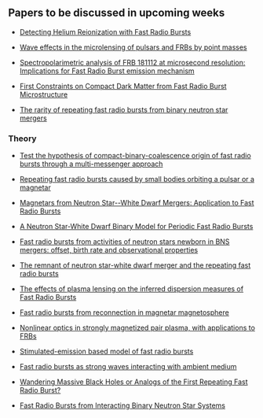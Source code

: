 <h2> Papers to be discussed in upcoming weeks</h2>

* [Detecting Helium Reionization with Fast Radio Bursts](https://arxiv.org/abs/2001.11517)

* [Wave effects in the microlensing of pulsars and FRBs by point masses](https://arxiv.org/abs/2002.01570)

* [Spectropolarimetric analysis of FRB 181112 at microsecond resolution: Implications for Fast Radio Burst emission mechanism](https://arxiv.org/abs/2002.12539)

* [First Constraints on Compact Dark Matter from Fast Radio Burst Microstructure](https://arxiv.org/abs/2002.12533)

* [The rarity of repeating fast radio bursts from binary neutron star mergers](https://arxiv.org/abs/2003.01919)

<h3> Theory </h3>

* [Test the hypothesis of compact-binary-coalescence origin of fast radio bursts through a multi-messenger approach](https://arxiv.org/abs/2002.12391)

* [Repeating fast radio bursts caused by small bodies orbiting a pulsar or a magnetar](https://arxiv.org/abs/2002.12834)

* [Magnetars from Neutron Star--White Dwarf Mergers: Application to Fast Radio Bursts](https://arxiv.org/abs/2002.11975)

* [A Neutron Star-White Dwarf Binary Model for Periodic Fast Radio Bursts](https://arxiv.org/abs/2002.10478)

* [Fast radio bursts from activities of neutron stars newborn in BNS mergers: offset, birth rate and observational properties](https://arxiv.org/abs/2002.03507)

* [The remnant of neutron star-white dwarf merger and the repeating fast radio bursts](https://arxiv.org/abs/2002.03693)

* [The effects of plasma lensing on the inferred dispersion measures of Fast Radio Bursts](https://arxiv.org/abs/2001.02100)

* [Fast radio bursts from reconnection in magnetar magnetosphere](https://arxiv.org/abs/2001.02007)

* [Nonlinear optics in strongly magnetized pair plasma, with applications to FRBs](https://arxiv.org/abs/2001.09210)

* [Stimulated-emission based model of fast radio bursts](https://arxiv.org/abs/2001.10454)

* [Fast radio bursts as strong waves interacting with ambient medium](https://arxiv.org/abs/2001.10758)

* [Wandering Massive Black Holes or Analogs of the First Repeating Fast Radio Burst?](https://arxiv.org/abs/2001.02688)

* [Fast Radio Bursts from Interacting Binary Neutron Star Systems](https://arxiv.org/abs/2002.00335)
